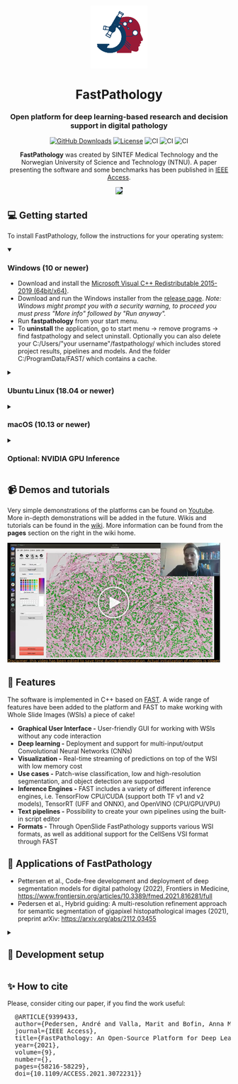 <div align="center">
<img src="data/Icons/fastpathology_logo.png" width="128">
<h1 align="center">FastPathology</h1>
<h3 align="center">Open platform for deep learning-based research and decision support in digital pathology</h3>

[![GitHub Downloads](https://img.shields.io/github/downloads/SINTEFMedtek/FAST-Pathology/total?label=GitHub%20downloads&logo=github)](https://github.com/SINTEFMedtek/FAST-Pathology/releases)
[![License](https://img.shields.io/badge/License-BSD%202--Clause-orange.svg)](https://opensource.org/licenses/BSD-2-Clause)
![CI](https://github.com/AICAN-Research/FAST-Pathology/workflows/Build%20Windows/badge.svg?branch=master&event=push)
![CI](https://github.com/AICAN-Research/FAST-Pathology/workflows/Build%20Ubuntu/badge.svg?branch=master&event=push)
![CI](https://github.com/AICAN-Research/FAST-Pathology/workflows/Build%20macOS/badge.svg?branch=master&event=push)
 
**FastPathology** was created by SINTEF Medical Technology and the Norwegian University of Science and Technology (NTNU). A paper presenting the software and some benchmarks has been published in [IEEE Access](https://ieeexplore.ieee.org/document/9399433).
 
 <img src="data/Videos/fp_demo_v1.gif" style="background-color:black">
</div>

## 💻 Getting started
To install FastPathology, follow the instructions for your operating system:

<details open>
<summary>

### Windows (10 or newer) </summary>
* Download and install the [Microsoft Visual C++ Redistributable 2015-2019 (64bit/x64)](https://aka.ms/vs/16/release/vc_redist.x64.exe).
* Download and run the Windows installer from the [release page](https://github.com/AICAN-Research/FAST-Pathology/releases/). 
  *Note: Windows might prompt you with a security warning, to proceed you must press "More info" followed by "Run anyway".*
* Run **fastpathology** from your start menu.
* To **uninstall** the application, go to start menu -> remove programs -> find fastpathology and select uninstall.
  Optionally you can also delete your C:/Users/"your username"/fastpathology/ which includes stored project results, pipelines and models.
  And the folder C:/ProgramData/FAST/ which contains a cache.
  
</details>

<details>
<summary>

### Ubuntu Linux (18.04 or newer)</summary>

- Install OpenCL for Linux by downloading an implementation depending on the CPU/GPU you have:
   - **NVIDIA** - Install [CUDA](https://developer.nvidia.com/cuda-downloads)
   - **Intel** - Install the [OpenCL NEO driver](https://github.com/intel/compute-runtime/releases)
   - **AMD** - Install the [ROCm stack](https://rocmdocs.amd.com/en/latest/Installation_Guide/Installation-Guide.html)
   - If none of the above fits, you can try the [Portable Computing Lanauge (PCOL)](http://portablecl.org), although reduced performance is likely.
* Download the debian package from the [release page](https://github.com/AICAN-Research/FAST-Pathology/releases/).
* Install the debian package from the terminal or by double-clicking it:
```bash
sudo dpkg -i fastpathology_ubuntu*.deb
```
* Go the folder /opt/fastpathology/bin and run the **fastpathology** executable, or run it from the ubuntu menu (windows button->type fastpathology).
* To **uninstall** the application, run the following in your terminal:
```bash
sudo apt remove fastpathology
# Optionally, you can also delete your fastpathology folder 
# which includes stored project results, pipelines and models.
# and the FAST folder which stores cache files.
rm -Rf $HOME/fastpathology
rm -Rf $HOME/FAST
```

</details>

<details>
<summary>

### macOS (10.13 or newer)</summary>

*Note that the macOS version of FastPathology is experimental.*

* Install [homebrew](https://brew.sh/) if you don't already have it. Then, install the following packages using homebrew:
```bash
brew install openslide libomp
```
* Download the tar.xz package from the [release page](https://github.com/AICAN-Research/FAST-Pathology/releases/).
* Extract the archive to somewhere on your drive
* Disable the gatekeeper from your terminal:
```bash
sudo spctl --master-disable
```
* Go to extracted folder and find the bin folder and run the executable **fastpathology**.
* To **uninstall** the application, delete the extracted folder.
  Optionally, you can also delete the  /Users/"your username"/fastpathology folder, which includes stored project results, pipelines and models.
  And the folder /Users/"your username"/FAST which contains a cache.

</details>

<details>
<summary>

### Optional: NVIDIA GPU Inference</summary>
If you have an NVIDIA GPU on your machine you can enable high-speed inference by downloading and installing the following:
* [CUDA 11](https://developer.nvidia.com/cuda-toolkit-archive)
* [cuDNN 8.2](https://developer.nvidia.com/rdp/cudnn-archive)
* [TensorRT 8.2](https://developer.nvidia.com/nvidia-tensorrt-download)

**Note: Make sure to download the correct versions. NVIDIA GPU inference is not supported on Mac.**

</details>

## 📹 Demos and tutorials
Very simple demonstrations of the platforms can be found on [Youtube](https://www.youtube.com/channel/UC4GM2KW54-vEZ0M1kH5-oig). More in-depth demonstrations will be added in the future. Wikis and tutorials can be found in the [wiki](https://github.com/SINTEFMedtek/FAST-Pathology/wiki). More information can be found from the **pages** section on the right in the wiki home.

[![Watch the video](doc/images/snapshot-youtube.png)](https://youtu.be/1s7jU6T7S3U?t=435)

## 🎊 Features
The software is implemented in C++ based on [FAST](https://github.com/smistad/FAST). A wide range of features have been added to the platform and FAST to make working with Whole Slide Images (WSIs) a piece of cake!
* **Graphical User Interface -** User-friendly GUI for working with WSIs without any code interaction
* **Deep learning -** Deployment and support for multi-input/output Convolutional Neural Networks (CNNs)
* **Visualization -** Real-time streaming of predictions on top of the WSI with low memory cost
* **Use cases -** Patch-wise classification, low and high-resolution segmentation, and object detection are supported
* **Inference Engines -** FAST includes a variety of different inference engines, i.e. TensorFlow CPU/CUDA (support both TF v1 and v2 models), TensorRT (UFF and ONNX), and OpenVINO (CPU/GPU/VPU)
* **Text pipelines -** Possibility to create your own pipelines using the built-in script editor
* **Formats -** Through OpenSlide FastPathology supports various WSI formats, as well as additional support for the CellSens VSI format through FAST

## 🔬 Applications of FastPathology
* Pettersen et al., Code-free development and deployment of deep segmentation models for digital pathology (2022), Frontiers in Medicine, https://www.frontiersin.org/articles/10.3389/fmed.2021.816281/full
* Pedersen et al., Hybrid guiding: A multi-resolution refinement approach for semantic segmentation of gigapixel histopathological images (2021), preprint arXiv: https://arxiv.org/abs/2112.03455

<details>
<summary>

## 🔨 Development setup </summary>

1. Either
   - [Download and install a release of FAST](https://fast.eriksmistad.no/install.html).
   - [Compile and install FAST on your system](https://fast.eriksmistad.no/building-fast.html).
2. Clone this repository
   ```bash
   git clone https://github.com/SINTEFMedtek/FAST-Pathology.git
   ```
3. Setup build environment using CMake  
   *Linux (Ubuntu)*
   ```bash
   mkdir build
   cd build
   cmake .. -DFAST_DIR=/path/to/FAST/cmake/
   ``` 
   *Windows (Visual Studio)*
   Modify generator -G string to match your Visual studio version. This command will create a visual studio solution in your build folder.
   ```bash
   mkdir build
   cd build
   cmake .. -DFAST_DIR=C:\path\to\FAST\cmake\ -G "Visual Studio 16 2019" -A x64
   ```
4. Build
   ```bash
   cmake --build . --config Release --target fastpathology
   ```
5. Run
   *Linux (Ubuntu)*
   ```bash
   ./fastpathology
   ```
   *Windows*
   ```powershell
   cd Release
   fastpathology.exe
   ```

**NOTE:** Visual Studio 19 have been tested with both FAST and FastPathology and works well.

</details>

## ✨ How to cite
Please, consider citing our paper, if you find the work useful:
<pre>
  @ARTICLE{9399433,
  author={Pedersen, André and Valla, Marit and Bofin, Anna M. and De Frutos, Javier Pérez and Reinertsen, Ingerid and Smistad, Erik},
  journal={IEEE Access}, 
  title={FastPathology: An Open-Source Platform for Deep Learning-Based Research and Decision Support in Digital Pathology}, 
  year={2021},
  volume={9},
  number={},
  pages={58216-58229},
  doi={10.1109/ACCESS.2021.3072231}}
</pre>

